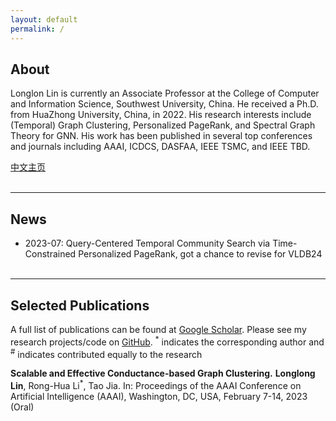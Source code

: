 ```yaml
---
layout: default
permalink: /
---
```


## About
Longlon Lin is currently an Associate Professor at the College of Computer and Information Science, Southwest University, China. He received  a Ph.D. from HuaZhong University, China, in 2022. His research interests include (Temporal) Graph Clustering, Personalized PageRank, and Spectral Graph Theory for GNN. His work has been published in several top conferences and journals  including AAAI, ICDCS, DASFAA, IEEE TSMC, and IEEE TBD.  

[中文主页](http://cis.swu.edu.cn/info/1014/2195.htm)
<br><br>

___
## News
<!--
* 2023-08: PHGC: Provable and Fast Conductance Based Higher-Order Graph Clustering, submitted to AAAI24
* 2023-08: PSNE: Scaling Structure-aware Network Embedding via Spectral Sparsification, submitted to AAAI24
-->
* 2023-07: Query-Centered Temporal Community Search via Time-Constrained Personalized PageRank, got a chance to revise for VLDB24
<br><br>

___
## Selected Publications
A full list of publications can be found at [Google Scholar](https://scholar.lanfanshu.cn/citations?user=TgqGrv3_ytYC&hl=zh-CN&oi=ao). Please see my research projects/code on [GitHub](https://github.com/longlonglin). <sup>*</sup> indicates the corresponding author and <sup>#</sup> indicates contributed equally to the research
<br><be>



**Scalable and Effective Conductance-based Graph Clustering.**  **Longlong Lin**, Rong-Hua Li<sup>*</sup>, Tao Jia. In: Proceedings of the AAAI Conference on Artificial Intelligence (AAAI), Washington, DC, USA, February 7-14, 2023 (Oral) <br> 




